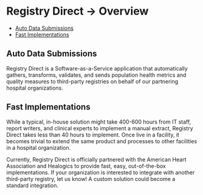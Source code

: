 # Registry Direct -> Overview
  - [Auto Data Submissions](#auto-data-submissions)
  - [Fast Implementations](#fast-implementations)

## Auto Data Submissions

Registry Direct is a Software-as-a-Service application that automatically gathers, transforms, validates, and sends population health metrics and quality measures to third-party registries on behalf of our partnering hospital organizations.

## Fast Implementations

While a typical, in-house solution might take 400-600 hours from IT staff, report writers, and clinical experts to implement a manual extract, Registry Direct takes less than 40 hours to implement. Once live in a facility, it becomes trivial to extend the same product and processes to other facilities in a hospital organization.

Currently, Registry Direct is officially partnered with the American Heart Association and Healogics to provide fast, easy, out-of-the-box implementations. If your organization is interested to integrate with another third-party registry, let us know! A custom solution could become a standard integration.